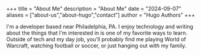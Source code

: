 +++
title = "About Me"
description = "About Me"
date = "2024-09-07"
aliases = ["about-us","about-hugo","contact"]
author = "Hugo Authors"
+++

I'm a developer based near Philadelphia, PA.  I enjoy technology and writing about
the things that I'm interested in is one of my favorite ways to learn.  Outside of tech and my day job,
you'll probably find me playing World of Warcraft, watching football or soccer, or just hanging out with my family.

